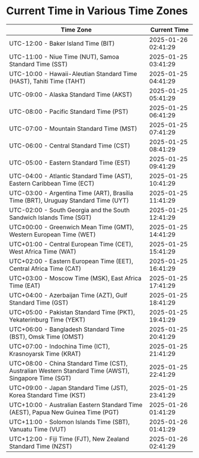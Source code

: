 # Current Time in Various Time Zones

| Time Zone | Current Time |
|-----------|--------------|
| UTC-12:00 - Baker Island Time (BIT) | 2025-01-26 02:41:29 |
| UTC-11:00 - Niue Time (NUT), Samoa Standard Time (SST) | 2025-01-25 03:41:29 |
| UTC-10:00 - Hawaii-Aleutian Standard Time (HAST), Tahiti Time (TAHT) | 2025-01-25 04:41:29 |
| UTC-09:00 - Alaska Standard Time (AKST) | 2025-01-25 05:41:29 |
| UTC-08:00 - Pacific Standard Time (PST) | 2025-01-25 06:41:29 |
| UTC-07:00 - Mountain Standard Time (MST) | 2025-01-25 07:41:29 |
| UTC-06:00 - Central Standard Time (CST) | 2025-01-25 08:41:29 |
| UTC-05:00 - Eastern Standard Time (EST) | 2025-01-25 09:41:29 |
| UTC-04:00 - Atlantic Standard Time (AST), Eastern Caribbean Time (ECT) | 2025-01-25 10:41:29 |
| UTC-03:00 - Argentina Time (ART), Brasília Time (BRT), Uruguay Standard Time (UYT) | 2025-01-25 11:41:29 |
| UTC-02:00 - South Georgia and the South Sandwich Islands Time (SGT) | 2025-01-25 12:41:29 |
| UTC±00:00 - Greenwich Mean Time (GMT), Western European Time (WET) | 2025-01-25 14:41:29 |
| UTC+01:00 - Central European Time (CET), West Africa Time (WAT) | 2025-01-25 15:41:29 |
| UTC+02:00 - Eastern European Time (EET), Central Africa Time (CAT) | 2025-01-25 16:41:29 |
| UTC+03:00 - Moscow Time (MSK), East Africa Time (EAT) | 2025-01-25 17:41:29 |
| UTC+04:00 - Azerbaijan Time (AZT), Gulf Standard Time (GST) | 2025-01-25 18:41:29 |
| UTC+05:00 - Pakistan Standard Time (PKT), Yekaterinburg Time (YEKT) | 2025-01-25 19:41:29 |
| UTC+06:00 - Bangladesh Standard Time (BST), Omsk Time (OMST) | 2025-01-25 20:41:29 |
| UTC+07:00 - Indochina Time (ICT), Krasnoyarsk Time (KRAT) | 2025-01-25 21:41:29 |
| UTC+08:00 - China Standard Time (CST), Australian Western Standard Time (AWST), Singapore Time (SGT) | 2025-01-25 22:41:29 |
| UTC+09:00 - Japan Standard Time (JST), Korea Standard Time (KST) | 2025-01-25 23:41:29 |
| UTC+10:00 - Australian Eastern Standard Time (AEST), Papua New Guinea Time (PGT) | 2025-01-26 01:41:29 |
| UTC+11:00 - Solomon Islands Time (SBT), Vanuatu Time (VUT) | 2025-01-26 01:41:29 |
| UTC+12:00 - Fiji Time (FJT), New Zealand Standard Time (NZST) | 2025-01-26 02:41:29 |
